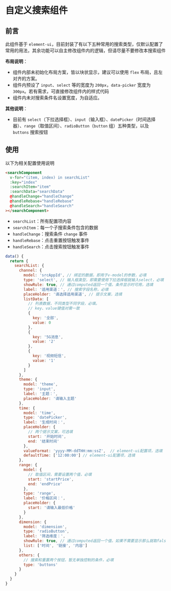 # 自定义搜索组件

## 前言

此组件基于 `element-ui`，目前封装了有以下五种常用的搜索类型，仅默认配置了常用的用法，其余功能可以自主修改组件内的逻辑，但请尽量不要修改本搜索组件

**布局说明**：

- 组件内部未初始化布局方案，皆以块状显示，建议可以使用 `flex` 布局，且左对齐的方案。
- 组件内预设了 `input`、`select` 等的宽度为 `200px`，`data-picker` 宽度为 `300px`。若有需求，可直接修改组件内的样式代码
- 组件内未对搜索条件名设置宽度，为自适应。

**其他说明**：

- 目前有 `select`（下拉选择框）、`input`（输入框）、`datePicker`（时间选择器）、`range`（取值区间）、`radioButton`（`button` 组）五种类型，以及 `buttons` 搜索按钮

## 使用

以下为相关配置使用说明

```html
<searchComponent
  v-for="(item, index) in searchList"
  :key="index"
  :searchItem="item"
  :searchData="searchData"
  @handleChange="handleChange"
  @handleRebase="handleRebase"
  @handleSearch="handleSearch"
></searchComponent>
```

- `searchList`：所有配置项内容
- `searchItem`：每一个子搜索条件包含的数据
- `handleChange`：搜索条件 `change` 事件
- `handleRebase`：点击重置按钮触发事件
- `handleSearch`：点击搜索按钮触发事件

```javascript
data() {
  return {
    searchList: {
      channel: {
        model: 'srcAppId', // 绑定的数据，即用于v-model的参数，必填
        type: 'select', // 输入框类型，即需要使用下拉选择框就输入select，必填
        showRule: true, // 通过computed返回一个值，条件显示时可用，选填
        label: '适用渠道：', // 搜索字段名称，必填
        placeHolder: '请选择适用渠道', // 提示文案，选填
        listData: [
          // 列表数据，不同类型不同字段，必填。
          // key、value键值对需一致
          {
            key: '全部',
            value: 0
          },
          {
            key: '5G消息',
            value: '2'
          },
          {
            key: '视频短信',
            value: '1'
          }
        ]
      },
      theme: {
        model: 'theme',
        type: 'input',
        label: '主题：',
        placeHolder: '请输入主题'
      },
      time: {
        model: 'time',
        type: 'datePicker',
        label: '生成时间：',
        placeHolder: {
          // 两个提示文案，可选填
          start: '开始时间',
          end: '结束时间'
        },
        valueFormat: 'yyyy-MM-ddTHH:mm:ssZ',  // element-ui配置项，选填
        defaultTime: ['12:00:00'] // element-ui配置项，选填
      },
      range: {
        model: {
          // 取值区间，需要设置两个值，必填
          start: 'startPrice',
          end: 'endPrice'
        },
        type: 'range',
        label: '价格区间：',
        placeHolder: {
          start: '请输入最低价格'
        }
      },
      dimension: {
        model: 'dimension',
        type: 'radioButton',
        label: '筛选维度：',
        showRule: true, // 通过computed返回一个值，如果不需要显示那么就取false
        list: ['时间', '链接', '内容']
      },
      others: {
        // 搜索和重置两个按钮，暂无单独控制的条件，必填
        type: 'buttons'
      }
    }
  }
}
```
